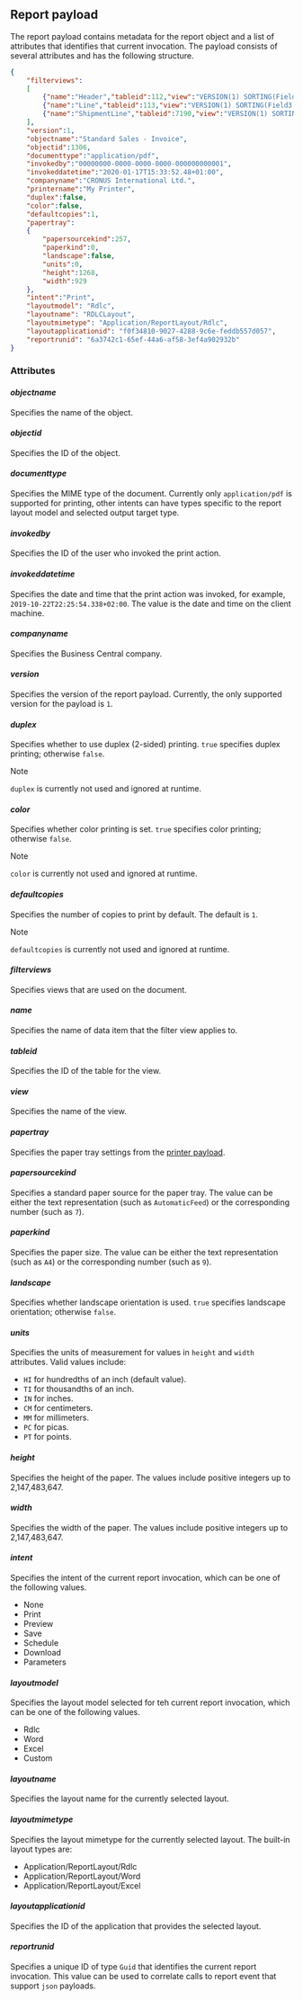 ## <a name="reportpayload"></a>Report payload

The report payload contains metadata for the report object and a list of attributes that identifies that current invocation. The payload consists of several attributes and has the following structure.

```json
{
    "filterviews":
    [
        {"name":"Header","tableid":112,"view":"VERSION(1) SORTING(Field3) WHERE(Field3=1(103027))"},
        {"name":"Line","tableid":113,"view":"VERSION(1) SORTING(Field3,Field4) WHERE(Field4=1(0..10000))"},
        {"name":"ShipmentLine","tableid":7190,"view":"VERSION(1) SORTING(Field1,Field2,Field3) WHERE(Field2=1(10000))"}
    ],
    "version":1,
    "objectname":"Standard Sales - Invoice",
    "objectid":1306,
    "documenttype":"application/pdf",
    "invokedby":"00000000-0000-0000-0000-000000000001",
    "invokeddatetime":"2020-01-17T15:33:52.48+01:00",
    "companyname":"CRONUS International Ltd.",
    "printername":"My Printer",
    "duplex":false,
    "color":false,
    "defaultcopies":1,
    "papertray":
    {
        "papersourcekind":257,
        "paperkind":0,
        "landscape":false,
        "units":0,
        "height":1268,
        "width":929
    },
    "intent":"Print",
    "layoutmodel": "Rdlc",
    "layoutname": "RDLCLayout",
    "layoutmimetype": "Application/ReportLayout/Rdlc",
    "layoutapplicationid": "f0f34810-9027-4288-9c6e-feddb557d057",
    "reportrunid": "6a3742c1-65ef-44a6-af58-3ef4a902932b"
}

```

<!--
{
    "filterviews":
    [
        {
            "name":"[DATA_ITEM_NAME]",
            "tableid":"[TABLE_ID]",
            "view":"[FILTER_VIEW]"
        }
    ],
    "version":1,
    "objectname":"[OBJECT_NAME]",
    "objectid":[REPORT_ID],
    "documenttype":"[MIME_TYPE]",
    "invokedby":"[SESSION_USER_ID]",
    "invokeddatetime":"[CLENT_LOCAL_DATETIME]", // for example, "2019-10-22T22:25:54.338+02:00"
    "printername":"[PRINTER_NAME]", 
    "companyname":"[COMPANY_NAME]", 
    "duplex":[default=false], 
    "color":[default=false], 
    "defaultcopies":[default=1], 
    "papertray": 
       { 
            "papersourcekind":"Upper" | 1, 
            "paperkind":"A4" | 9,
            "landscape":[default=false] 
            "units":[default="HI"], 
            "height":[default=0], 
            "width":[default=0]
        },
    "intent":"[REPORTINTENT]", // platform enum type serialized as string 'None|Print|Preview|Save|Schedule|Download|Parameters'
    "layoutmodel": "Rdlc",
    "layoutname": "RDLCLayout",
    "layoutmimetype": "Application/ReportLayout/Rdlc",
    "layoutapplicationid": "f0f34810-9027-4288-9c6e-feddb557d057",
    "reportrunid": "6a3742c1-65ef-44a6-af58-3ef4a902932b"
}

```
-->

### Attributes

#### *objectname*

Specifies the name of the object.

#### *objectid*

Specifies the ID of the object.

#### *documenttype*

Specifies the MIME type of the document. Currently only  `application/pdf` is supported for printing, other intents can have types specific to the report layout model and selected output target type.

#### *invokedby*

Specifies the ID of the user who invoked the print action.

#### *invokeddatetime*

Specifies the date and time that the print action was invoked, for example, `2019-10-22T22:25:54.338+02:00`. The value is the date and time on the client machine.

#### *companyname*

Specifies the Business Central company.

#### *version*

Specifies the version of the report payload. Currently, the only supported version for the payload is `1`.

#### *duplex*

Specifies whether to use duplex (2-sided) printing. `true` specifies duplex printing; otherwise `false`.

> [!NOTE]  
>  `duplex` is currently not used and ignored at runtime.

#### *color*

Specifies whether color printing is set. `true` specifies color printing; otherwise `false`.

> [!NOTE]  
> `color` is currently not used and ignored at runtime.

#### *defaultcopies*

Specifies the number of copies to print by default. The default is `1`.

> [!NOTE]  
> `defaultcopies` is currently not used and ignored at runtime.

#### *filterviews*

Specifies views that are used on the document.

#### *name*

Specifies the name of data item that the filter view applies to.

#### *tableid*

Specifies the ID of the table for the view.

#### *view*

Specifies the name of the view.

#### *papertray*

Specifies the paper tray settings from the [printer payload](../devenv-onaftersetupprinters-event.md#printpayload).

#### *papersourcekind*

Specifies a standard paper source for the paper tray. The value can be either the text representation (such as `AutomaticFeed`) or the corresponding number (such as `7`).

#### *paperkind*

Specifies the paper size. The value can be either the text representation (such as `A4`) or the corresponding number (such as `9`).

#### *landscape*

Specifies whether landscape orientation is used. `true` specifies landscape orientation; otherwise `false`.

#### *units*

Specifies the units of measurement for values in  `height` and `width` attributes. Valid values include:

- `HI` for hundredths of an inch (default value).
- `TI` for thousandths of an inch.
- `IN` for inches.
- `CM` for centimeters.
- `MM` for millimeters.
- `PC` for picas.
- `PT` for points.

#### *height*

Specifies the height of the paper. The values include positive integers up to 2,147,483,647.

#### *width*

Specifies the width of the paper. The values include positive integers up to 2,147,483,647.

#### *intent*

Specifies the intent of the current report invocation, which can be one of the following values.

- None
- Print
- Preview
- Save
- Schedule
- Download
- Parameters

#### *layoutmodel*

Specifies the layout model selected for teh current report invocation, which can be one of the following values.

- Rdlc
- Word
- Excel
- Custom

#### *layoutname*

Specifies the layout name for the currently selected layout.

#### *layoutmimetype*

Specifies the layout mimetype for the currently selected layout. The built-in layout types are:

- Application/ReportLayout/Rdlc
- Application/ReportLayout/Word
- Application/ReportLayout/Excel

#### *layoutapplicationid*

Specifies the ID of the application that provides the selected layout.

#### *reportrunid*

Specifies a unique ID of type `Guid` that identifies the current report invocation. This value can be used to correlate calls to report event that support `json` payloads. 
